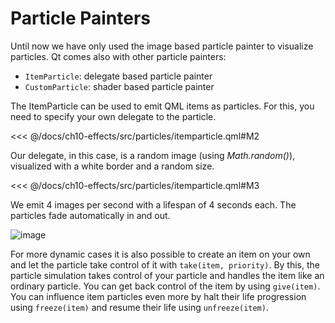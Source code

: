 # Particle Painters

Until now we have only used the image based particle painter to visualize particles. Qt comes also with other particle painters:

* `ItemParticle`: delegate based particle painter
* `CustomParticle`: shader based particle painter

The ItemParticle can be used to emit QML items as particles. For this, you need to specify your own delegate to the particle.

<<< @/docs/ch10-effects/src/particles/itemparticle.qml#M2

Our delegate, in this case, is a random image (using *Math.random()*), visualized with a white border and a random size.

<<< @/docs/ch10-effects/src/particles/itemparticle.qml#M3

We emit 4 images per second with a lifespan of 4 seconds each. The particles fade automatically in and out.

![image](../../ch10-effects/assets//itemparticle.png)

For more dynamic cases it is also possible to create an item on your own and let the particle take control of it with `take(item, priority)`. By this, the particle simulation takes control of your particle and handles the item like an ordinary particle. You can get back control of the item by using `give(item)`. You can influence item particles even more by halt their life progression using `freeze(item)` and resume their life using `unfreeze(item)`.
